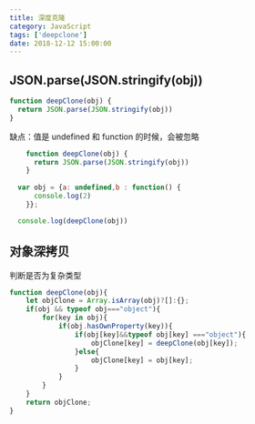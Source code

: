 ```yaml
---
title: 深度克隆
category: JavaScript
tags: ['deepclone']
date: 2018-12-12 15:00:00
---
```


## JSON.parse(JSON.stringify(obj)) 

```js
function deepClone(obj) {
  return JSON.parse(JSON.stringify(obj)) 
}
```

缺点：值是 undefined 和 function 的时候，会被忽略


```js
    function deepClone(obj) {
      return JSON.parse(JSON.stringify(obj)) 
    }
    
  var obj = {a: undefined,b : function() {
      console.log(2)
    }};

  console.log(deepClone(obj))
```


## 对象深拷贝

判断是否为复杂类型
```js
function deepClone(obj){
    let objClone = Array.isArray(obj)?[]:{};
    if(obj && typeof obj==="object"){
        for(key in obj){
            if(obj.hasOwnProperty(key)){
                if(obj[key]&&typeof obj[key] ==="object"){
                    objClone[key] = deepClone(obj[key]);
                }else{
                    objClone[key] = obj[key];
                }
            }
        }
    }
    return objClone;
}    
```

